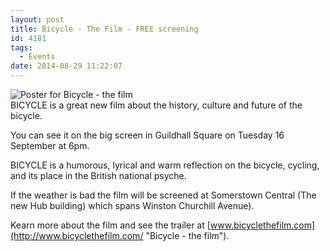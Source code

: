 ```yaml
---
layout: post
title: Bicycle - The Film - FREE screening
id: 4181
tags:
  - Events
date: 2014-08-29 11:22:07
---
```


![Poster for Bicycle - the film](/assets/Bicycle-film-poster-s-203x300.jpg)<br />BICYCLE is a great new film about the history, culture and future of the bicycle.

You can see it on the big screen in Guildhall Square on Tuesday 16 September at 6pm.

BICYCLE is a humorous, lyrical and warm reflection on the bicycle, cycling, and its place in the British national psyche.

If the weather is bad the film will be screened at Somerstown Central (The new Hub building) which spans Winston Churchill Avenue).

Kearn more about the film and see the trailer at [www.bicyclethefilm.com](http://www.bicyclethefilm.com/ "Bicycle - the film").